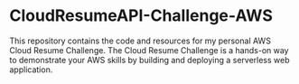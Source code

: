 # CloudResumeAPI-Challenge-AWS
This repository contains the code and resources for my personal AWS Cloud Resume Challenge. The Cloud Resume Challenge is a hands-on way to demonstrate your AWS skills by building and deploying a serverless web application.
